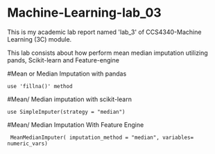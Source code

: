 # Machine-Learning-lab_03

This is my academic lab report named 'lab_3' of CCS4340-Machine Learning (3C) module.

This lab consists about how perform mean median imputation utilizing pands, Scikit-learn and Feature-engine

#Mean or Median Imputation with pandas

    use 'fillna()' method

#Mean/ Median imputation with scikit-learn

    use SimpleImputer(strategy = "median")

#Mean/ Median Imputation With Feature Engine

     MeanMedianImputer( imputation_method = "median", variables= numeric_vars)
